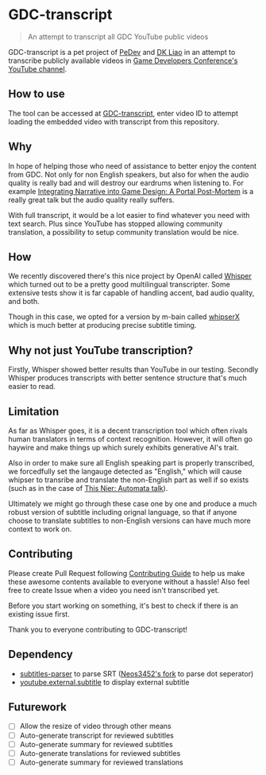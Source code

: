 # GDC-transcript

> An attempt to transcript all GDC YouTube public videos

GDC-transcript is a pet project of [PeDev](https://twitter.com/PeDev_) and [DK Liao](https://twitter.com/RandomDevDK) in an attempt to transcribe publicly available videos in [Game Developers Conference's YouTube channel](https://www.youtube.com/@Gdconf).

## How to use

The tool can be accessed at [GDC-transcript](https://dklassic.github.io/GDC-transcript), enter video ID to attempt loading the embedded video with transcript from this repository.

## Why

In hope of helping those who need of assistance to better enjoy the content from GDC. Not only for non English speakers, but also for when the audio quality is really bad and will destroy our eardrums when listening to. For example [Integrating Narrative into Game Design: A Portal Post-Mortem](https://www.youtube.com/watch?v=c2YRVWZupwo) is a really great talk but the audio quality really suffers.

With full transcript, it would be a lot easier to find whatever you need with text search. Plus since YouTube has stopped allowing community translation, a possibility to setup community translation would be nice.

## How

We recently discovered there's this nice project by OpenAI called [Whisper](https://github.com/openai/whisper) which turned out to be a pretty good multilingual transcripter. Some extensive tests show it is far capable of handling accent, bad audio quality, and both.

Though in this case, we opted for a version by m-bain called [whipserX](https://github.com/m-bain/whisperX) which is much better at producing precise subtitle timing.

## Why not just YouTube transcription?

Firstly, Whisper showed better results than YouTube in our testing. Secondly Whisper produces transcripts with better sentence structure that's much easier to read.

## Limitation

As far as Whisper goes, it is a decent transcription tool which often rivals human translators in terms of context recognition. However, it will often go haywire and make things up which surely exhibits generative AI's trait.

Also in order to make sure all English speaking part is properly transcribed, we forcedfully set the langauge detected as "English," which will cause whipser to transribe and translate the non-English part as well if so exists (such as in the case of [This Nier: Automata talk](https://youtu.be/jKbH9i5axxU)).

Ultimately we might go through these case one by one and produce a much robust version of subtitle including orignal language, so that if anyone choose to translate subtitles to non-English versions can have much more context to work on.

## Contributing

Please create Pull Request following [Contributing Guide](./.github/CONTRIBUTING.md) to help us make these awesome contents available to everyone without a hassle! Also feel free to create Issue when a video you need isn't transcribed yet.

Before you start working on something, it's best to check if there is an existing issue first.

Thank you to everyone contributing to GDC-transcript!

## Dependency

- [subtitles-parser](https://github.com/bazh/subtitles-parser) to parse SRT ([Neos3452's fork](https://github.com/Neos3452/subtitles-parser) to parse dot seperator)
- [youtube.external.subtitle](https://github.com/siloor/youtube.external.subtitle) to display external subtitle

## Futurework

- [ ] Allow the resize of video through other means
- [ ] Auto-generate transcript for reviewed subtitles
- [ ] Auto-generate summary for reviewed subtitles
- [ ] Auto-generate translations for reviewed subtitles
- [ ] Auto-generate summary for reviewed translations
